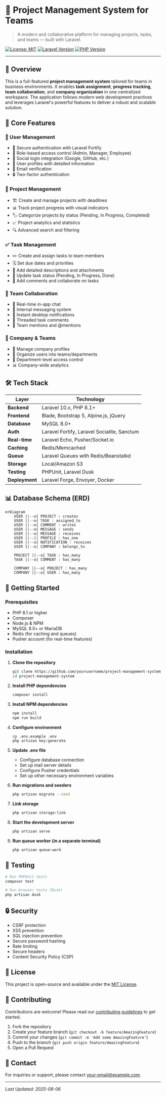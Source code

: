 # 🧠 Project Management System for Teams

> A modern and collaborative platform for managing projects, tasks, and teams — built with Laravel.

[![License: MIT](https://img.shields.io/badge/License-MIT-yellow.svg)](https://opensource.org/licenses/MIT)
[![Laravel Version](https://img.shields.io/badge/Laravel-10.x-FF2D20?logo=laravel)](https://laravel.com)
[![PHP Version](https://img.shields.io/badge/PHP-8.1+-777BB4?logo=php)](https://www.php.net/)

---

## 📌 Overview

This is a full-featured **project management system** tailored for teams in business environments. It enables **task assignment**, **progress tracking**, **team collaboration**, and **company organization** in one centralized workspace. The application follows modern web development practices and leverages Laravel's powerful features to deliver a robust and scalable solution.

## 🚀 Core Features

### 👥 User Management
- 🔐 Secure authentication with Laravel Fortify
- 🎯 Role-based access control (Admin, Manager, Employee)
- 🔄 Social login integration (Google, GitHub, etc.)
- 👤 User profiles with detailed information
- 🔄 Email verification
- 🔒 Two-factor authentication

### 📁 Project Management
- 🏗️ Create and manage projects with deadlines
- 📊 Track project progress with visual indicators
- 🏷️ Categorize projects by status (Pending, In Progress, Completed)
- 📈 Project analytics and statistics
- 🔍 Advanced search and filtering

### ✅ Task Management
- ✏️ Create and assign tasks to team members
- 🗓️ Set due dates and priorities
- 📝 Add detailed descriptions and attachments
- 🔄 Update task status (Pending, In Progress, Done)
- 💬 Add comments and collaborate on tasks

### 💬 Team Collaboration
- 💬 Real-time in-app chat
- 📨 Internal messaging system
- 🔔 Instant desktop notifications
- 📝 Threaded task comments
- 👥 Team mentions and @mentions

### 🏢 Company & Teams
- 🏢 Manage company profiles
- 👥 Organize users into teams/departments
- 🔑 Department-level access control
- 📊 Company-wide analytics

## 🛠️ Tech Stack

| Layer          | Technology                                                                 |
|----------------|---------------------------------------------------------------------------|
| **Backend**   | Laravel 10.x, PHP 8.1+                                                    |
| **Frontend**  | Blade, Bootstrap 5, Alpine.js, jQuery                                     |
| **Database**  | MySQL 8.0+                                                               |
| **Auth**      | Laravel Fortify, Laravel Socialite, Sanctum                              |
| **Real-time** | Laravel Echo, Pusher/Socket.io                                            |
| **Caching**   | Redis/Memcached                                                          |
| **Queue**     | Laravel Queues with Redis/Beanstalkd                                      |
| **Storage**   | Local/Amazon S3                                                          |
| **Testing**   | PHPUnit, Laravel Dusk                                                    |
| **Deployment**| Laravel Forge, Envoyer, Docker                                           |

## 📊 Database Schema (ERD)

```mermaid
erDiagram
    USER ||--o{ PROJECT : creates
    USER ||--o{ TASK : assigned_to
    USER ||--o{ COMMENT : writes
    USER ||--o{ MESSAGE : sends
    USER ||--o{ MESSAGE : receives
    USER ||--|| PROFILE : has_one
    USER ||--o{ NOTIFICATION : receives
    USER }|--o| COMPANY : belongs_to
    
    PROJECT ||--o{ TASK : has_many
    TASK ||--o{ COMMENT : has_many
    
    COMPANY ||--o{ PROJECT : has_many
    COMPANY ||--o{ USER : has_many
```

## 🚀 Getting Started

### Prerequisites

- PHP 8.1 or higher
- Composer
- Node.js & NPM
- MySQL 8.0+ or MariaDB
- Redis (for caching and queues)
- Pusher account (for real-time features)

### Installation

1. **Clone the repository**
   ```bash
   git clone https://github.com/yourusername/project-management-system.git
   cd project-management-system
   ```

2. **Install PHP dependencies**
   ```bash
   composer install
   ```

3. **Install NPM dependencies**
   ```bash
   npm install
   npm run build
   ```

4. **Configure environment**
   ```bash
   cp .env.example .env
   php artisan key:generate
   ```

5. **Update .env file**
   - Configure database connection
   - Set up mail server details
   - Configure Pusher credentials
   - Set up other necessary environment variables

6. **Run migrations and seeders**
   ```bash
   php artisan migrate --seed
   ```

7. **Link storage**
   ```bash
   php artisan storage:link
   ```

8. **Start the development server**
   ```bash
   php artisan serve
   ```

9. **Run queue worker (in a separate terminal)**
   ```bash
   php artisan queue:work
   ```

## 🧪 Testing

```bash
# Run PHPUnit tests
composer test

# Run browser tests (Dusk)
php artisan dusk
```

## 🔒 Security

- CSRF protection
- XSS prevention
- SQL injection prevention
- Secure password hashing
- Rate limiting
- Secure headers
- Content Security Policy (CSP)

## 📄 License

This project is open-source and available under the [MIT License](LICENSE).

## 🤝 Contributing

Contributions are welcome! Please read our [contributing guidelines](CONTRIBUTING.md) to get started.

1. Fork the repository
2. Create your feature branch (`git checkout -b feature/AmazingFeature`)
3. Commit your changes (`git commit -m 'Add some AmazingFeature'`)
4. Push to the branch (`git push origin feature/AmazingFeature`)
5. Open a Pull Request

## 📧 Contact

For inquiries or support, please contact [your-email@example.com](mailto:your-email@example.com).

---

*Last Updated: 2025-08-06*
